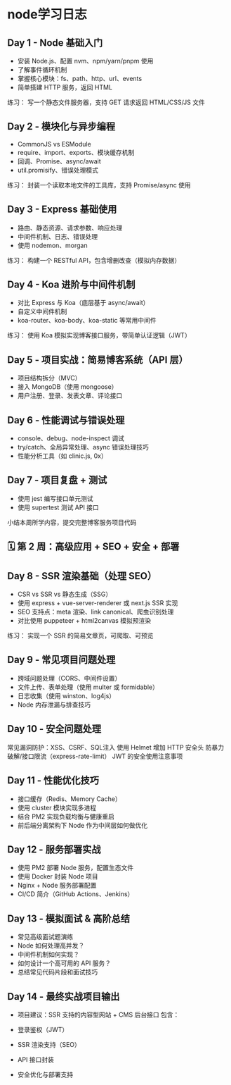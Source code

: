 # node学习日志
## Day 1 - Node 基础入门
- 安装 Node.js、配置 nvm、npm/yarn/pnpm 使用
- 了解事件循环机制
- 掌握核心模块：fs、path、http、url、events
- 简单搭建 HTTP 服务，返回 HTML

练习：
写一个静态文件服务器，支持 GET 请求返回 HTML/CSS/JS 文件

## Day 2 - 模块化与异步编程
- CommonJS vs ESModule
- require、import、exports、模块缓存机制
- 回调、Promise、async/await
- util.promisify、错误处理模式

练习：
封装一个读取本地文件的工具库，支持 Promise/async 使用

## Day 3 - Express 基础使用
- 路由、静态资源、请求参数、响应处理
- 中间件机制、日志、错误处理
- 使用 nodemon、morgan

练习：
构建一个 RESTful API，包含增删改查（模拟内存数据）

## Day 4 - Koa 进阶与中间件机制
- 对比 Express 与 Koa（底层基于 async/await）
- 自定义中间件机制
- koa-router、koa-body、koa-static 等常用中间件

练习：
使用 Koa 模拟实现博客接口服务，带简单认证逻辑（JWT）

## Day 5 - 项目实战：简易博客系统（API 层）
- 项目结构拆分（MVC）
- 接入 MongoDB（使用 mongoose）
- 用户注册、登录、发表文章、评论接口

## Day 6 - 性能调试与错误处理
- console、debug、node-inspect 调试
- try/catch、全局异常处理、async 错误处理技巧
- 性能分析工具（如 clinic.js, 0x）

## Day 7 - 项目复盘 + 测试
- 使用 jest 编写接口单元测试
- 使用 supertest 测试 API 接口

小结本周所学内容，提交完整博客服务项目代码

## 🗓️ 第 2 周：高级应用 + SEO + 安全 + 部署
## Day 8 - SSR 渲染基础（处理 SEO）
- CSR vs SSR vs 静态生成（SSG）
- 使用 express + vue-server-renderer 或 next.js SSR 实现
- SEO 支持点：meta 渲染、link canonical、爬虫识别处理
- 对比使用 puppeteer + html2canvas 模拟预渲染

练习：
实现一个 SSR 的简易文章页，可爬取、可预览

## Day 9 - 常见项目问题处理
- 跨域问题处理（CORS、中间件设置）
- 文件上传、表单处理（使用 multer 或 formidable）
- 日志收集（使用 winston、log4js）
- Node 内存泄漏与排查技巧

## Day 10 - 安全问题处理
常见漏洞防护：XSS、CSRF、SQL注入
使用 Helmet 增加 HTTP 安全头
防暴力破解/接口限流（express-rate-limit）
JWT 的安全使用注意事项

## Day 11 - 性能优化技巧
- 接口缓存（Redis、Memory Cache）
- 使用 cluster 模块实现多进程
- 结合 PM2 实现负载均衡与健康重启
- 前后端分离架构下 Node 作为中间层如何做优化

## Day 12 - 服务部署实战
- 使用 PM2 部署 Node 服务，配置生态文件
- 使用 Docker 封装 Node 项目
- Nginx + Node 服务部署配置
- CI/CD 简介（GitHub Actions、Jenkins）

## Day 13 - 模拟面试 & 高阶总结
- 常见高级面试题演练
- Node 如何处理高并发？
- 中间件机制如何实现？
- 如何设计一个高可用的 API 服务？
- 总结常见代码片段和面试技巧

## Day 14 - 最终实战项目输出
- 项目建议：SSR 支持的内容型网站 + CMS 后台接口
包含：

- 登录鉴权（JWT）
- SSR 渲染支持（SEO）
- API 接口封装
- 安全优化与部署支持

